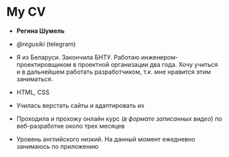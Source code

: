 # My CV

 * **Регина Шумель**

 * _@regusiki_ (telegram)

 * Я из Беларуси. Закончила БНТУ. Работаю инженером-проектировщиком в проектной организации два года. Хочу учиться и в дальнейшем работать разработчиком, т.к. мне нравится этим заниматься. 

 * HTML, CSS

 * Училась верстать сайты и адаптировать их

 * Проходила и прохожу онлайн курс (*в формате записанных видео*) по веб-разработке около трех месяцев

 * Уровень английского низкий. На данный момент ежедневно занимаюсь по приложению 